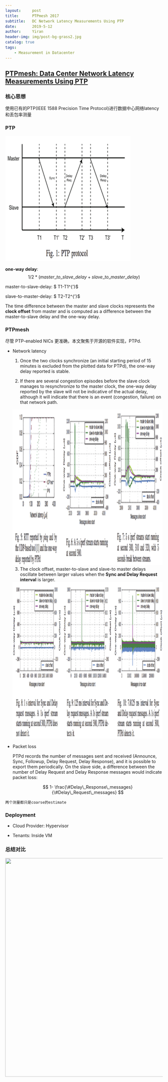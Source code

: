 ```yaml
---
layout:     post
title:      PTPmesh 2017
subtitle:   DC Network Latency Measurements Using PTP
date:       2019-5-12
author:     Yiran
header-img: img/post-bg-grass2.jpg
catalog: true
tags:
    - Measurement in Datacenter
---
```


## [PTPmesh: Data Center Network Latency Measurements Using PTP](http://mascots2017.cs.ucalgary.ca/papers/2764a073.pdf)
### 核心思想 

使用已有的PTP(IEEE 1588 Precision Time Protocol)进行数据中心网络latency和丢包率测量

### PTP

<img width="400" height="400" src="/img/post-ptpmesh-1.png"/>

**one-way delay**: 
$$ 
1/2 * (master\_to\_slave\_delay + slave\_to\_master\_delay) 
$$

master-to-slave-delay: $ T1-T1^{’}$

slave-to-master-delay: $ T2-T2^{’}$

The time difference between the master and slave clocks represents the **clock offset** from master and is computed as a difference between the master-to-slave delay and the one-way delay.


### PTPmesh

尽管 PTP-enabled NICs 更准确，本文聚焦于开源的软件实现，PTPd.

- Network latency

   1. Once the two clocks synchronize (an initial starting period of 15 minutes is excluded from the plotted data for PTPd), the one-way delay reported is stable.

   2. If there are several congestion episodes before the slave clock manages to resynchronize to the master clock, the one-way delay reported by the slave will not be indicative of the actual delay, although it will indicate that there is an event (congestion, failure) on that network path.

   <img width="700" height="500" src="/img/post-ptpmesh-2.png"/>


   3. The clock offset, master-to-slave and slave-to master delays oscillate between larger values when the **Sync and Delay Request interval** is larger.

   <img width="700" height="500" src="/img/post-ptpmesh-3.png"/>

- Packet loss

   PTPd records the number of messages sent and received (Announce, Sync, Followup, Delay Request, Delay Response), and it is possible to export them periodically. On the slave side, a difference between the number of Delay Request and Delay Response messages would indicate packet loss:

   $$
   1- \frac{\#Delay\_Response\_messages}{\#Delay\_Request\_messages}
   $$


```两个测量都只是coarse的estimate```

### Deployment 

- Cloud Provider: Hypervisor

- Tenants: Inside VM


### 总结对比


<img width="700" height="700" src="/img/post-ptpmesh-4.png"/>
